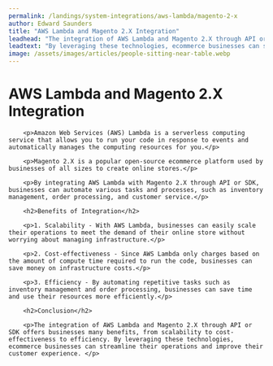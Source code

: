 ```yaml
---
permalink: /landings/system-integrations/aws-lambda/magento-2-x
author: Edward Saunders
title: "AWS Lambda and Magento 2.X Integration"
leadhead: "The integration of AWS Lambda and Magento 2.X through API or SDK offers businesses many benefits, from scalability to cost-effectiveness to efficiency"
leadtext: "By leveraging these technologies, ecommerce businesses can streamline their operations and improve their customer experience."
image: /assets/images/articles/people-sitting-near-table.webp
---
```

<div class="arttext">		<h1>AWS Lambda and Magento 2.X Integration</h1>
		
		<p>Amazon Web Services (AWS) Lambda is a serverless computing service that allows you to run your code in response to events and automatically manages the computing resources for you.</p>
		
		<p>Magento 2.X is a popular open-source ecommerce platform used by businesses of all sizes to create online stores.</p>
		
		<p>By integrating AWS Lambda with Magento 2.X through API or SDK, businesses can automate various tasks and processes, such as inventory management, order processing, and customer service.</p>
		
		<h2>Benefits of Integration</h2>
		
		<p>1. Scalability - With AWS Lambda, businesses can easily scale their operations to meet the demand of their online store without worrying about managing infrastructure.</p>
		
		<p>2. Cost-effectiveness - Since AWS Lambda only charges based on the amount of compute time required to run the code, businesses can save money on infrastructure costs.</p>
		
		<p>3. Efficiency - By automating repetitive tasks such as inventory management and order processing, businesses can save time and use their resources more efficiently.</p>
		
		<h2>Conclusion</h2>
		
		<p>The integration of AWS Lambda and Magento 2.X through API or SDK offers businesses many benefits, from scalability to cost-effectiveness to efficiency. By leveraging these technologies, ecommerce businesses can streamline their operations and improve their customer experience. </p>
</div>